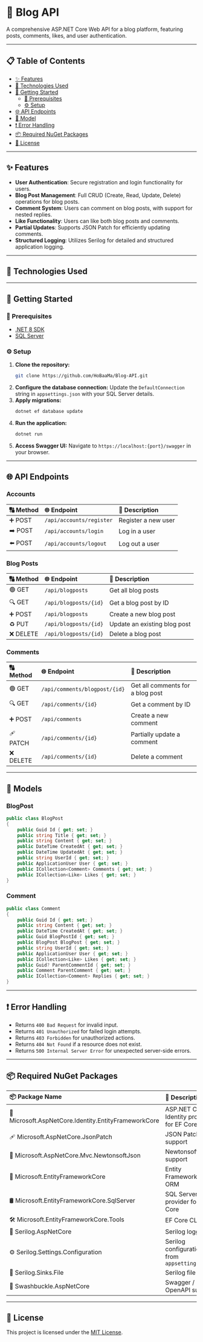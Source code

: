 ﻿# 📝 Blog API

A comprehensive ASP.NET Core Web API for a blog platform, featuring posts, comments, likes, and user authentication.

-----

## 📋 Table of Contents

- [✨ Features](#-features)
- [🧰 Technologies Used](#-technologies-used)
- [🚀 Getting Started](#-getting-started)
  - [🔧 Prerequisites](#-prerequisites)
  - [⚙️ Setup](#setup)
- [🌐 API Endpoints](#-api-endpoints)
- [🧱 Model](#-model)
- [❗ Error Handling](#-error-handling)
- [📦 Required NuGet Packages](#-required-nuget-packages)
- [🪪 License](#-license)
-----

## ✨ Features

  - **User Authentication**: Secure registration and login functionality for users.
  - **Blog Post Management**: Full CRUD (Create, Read, Update, Delete) operations for blog posts.
  - **Comment System**: Users can comment on blog posts, with support for nested replies.
  - **Like Functionality**: Users can like both blog posts and comments.
  - **Partial Updates**: Supports JSON Patch for efficiently updating comments.
  - **Structured Logging**: Utilizes Serilog for detailed and structured application logging.

-----

## 🧰 Technologies Used

-----

## 🚀 Getting Started

### 🔧 Prerequisites

  - [.NET 8 SDK](https://dotnet.microsoft.com/download)
  - [SQL Server](https://www.microsoft.com/en-us/sql-server/sql-server-downloads)

### ⚙️ Setup

1.  **Clone the repository:**
    ```bash
    git clone https://github.com/HoBaaMa/Blog-API.git
    ```
2.  **Configure the database connection:**
    Update the `DefaultConnection` string in `appsettings.json` with your SQL Server details.
3.  **Apply migrations:**
    ```bash
    dotnet ef database update
    ```
4.  **Run the application:**
    ```bash
    dotnet run
    ```
5.  **Access Swagger UI:**
    Navigate to `https://localhost:{port}/swagger` in your browser.

-----

## 🌐 API Endpoints

### Accounts

| 🔠 Method | 🌐 Endpoint          | 📝 Description         |
| :--- | :--- | :--- |
| ➕ POST  | `/api/accounts/register` | Register a new user    |
| ➡️ POST  | `/api/accounts/login`    | Log in a user          |
| ⬅️ POST  | `/api/accounts/logout`   | Log out a user         |

### Blog Posts

| 🔠 Method | 🌐 Endpoint            | 📝 Description               |
| :--- | :--- | :--- |
| 🟢 GET   | `/api/blogposts`       | Get all blog posts         |
| 🔍 GET   | `/api/blogposts/{id}`  | Get a blog post by ID      |
| ➕ POST  | `/api/blogposts`       | Create a new blog post     |
| ♻️ PUT   | `/api/blogposts/{id}`  | Update an existing blog post |
| ❌ DELETE| `/api/blogposts/{id}`  | Delete a blog post         |

### Comments

| 🔠 Method | 🌐 Endpoint                  | 📝 Description                        |
| :--- | :--- | :--- |
| 🟢 GET   | `/api/comments/blogpost/{id}`| Get all comments for a blog post    |
| 🔍 GET   | `/api/comments/{id}`         | Get a comment by ID                 |
| ➕ POST  | `/api/comments`              | Create a new comment                |
| 🩹 PATCH | `/api/comments/{id}`         | Partially update a comment          |
| ❌ DELETE| `/api/comments/{id}`         | Delete a comment                    |

-----

## 🧱 Models

### BlogPost

```csharp
public class BlogPost
{
    public Guid Id { get; set; }
    public string Title { get; set; }
    public string Content { get; set; }
    public DateTime CreatedAt { get; set; }
    public DateTime UpdatedAt { get; set; }
    public string UserId { get; set; }
    public ApplicationUser User { get; set; }
    public ICollection<Comment> Comments { get; set; }
    public ICollection<Like> Likes { get; set; }
}
```

### Comment

```csharp
public class Comment
{
    public Guid Id { get; set; }
    public string Content { get; set; }
    public DateTime CreatedAt { get; set; }
    public Guid BlogPostId { get; set; }
    public BlogPost BlogPost { get; set; }
    public string UserId { get; set; }
    public ApplicationUser User { get; set; }
    public ICollection<Like> Likes { get; set; }
    public Guid? ParentCommentId { get; set; }
    public Comment ParentComment { get; set; }
    public ICollection<Comment> Replies { get; set; }
}
```

-----

## ❗ Error Handling

  - Returns `400 Bad Request` for invalid input.
  - Returns `401 Unauthorized` for failed login attempts.
  - Returns `403 Forbidden` for unauthorized actions.
  - Returns `404 Not Found` if a resource does not exist.
  - Returns `500 Internal Server Error` for unexpected server-side errors.

-----

## 📦 Required NuGet Packages

| 📦 Package Name                                  | 📝 Description                                |
| :--- | :--- |
| 📂 Microsoft.AspNetCore.Identity.EntityFrameworkCore | ASP.NET Core Identity provider for EF Core      |
| 🩹 Microsoft.AspNetCore.JsonPatch                | JSON Patch support                            |
| 🧩 Microsoft.AspNetCore.Mvc.NewtonsoftJson       | Newtonsoft.Json support                       |
| 📂 Microsoft.EntityFrameworkCore                 | Entity Framework Core ORM                     |
| 🛢️ Microsoft.EntityFrameworkCore.SqlServer       | SQL Server provider for EF Core               |
| 🛠️ Microsoft.EntityFrameworkCore.Tools           | EF Core CLI tools                             |
| 🧾 Serilog.AspNetCore                            | Serilog logging                               |
| ⚙️ Serilog.Settings.Configuration                | Serilog configuration from `appsettings.json` |
| 📁 Serilog.Sinks.File                            | Serilog file sink                             |
| 📖 Swashbuckle.AspNetCore                        | Swagger / OpenAPI support                     |

-----

## 🪪 License

This project is licensed under the [MIT License](https://www.google.com/search?q=LICENSE.txt).
